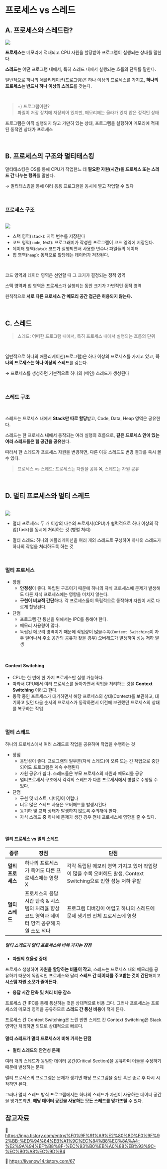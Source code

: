 # 프로세스 vs 스레드

## A. 프로세스와 스레드란?

<img src="https://camo.githubusercontent.com/3dc4ad61f03160c310a855a4bd68a9f2a2c9a4c7/68747470733a2f2f74312e6461756d63646e2e6e65742f6366696c652f746973746f72792f393938383931343635433637433330363036">

<br>

**프로세스**는 메모리에 적재되고 CPU 자원을 할당받아 프로그램이 실행되는 상태를 말한다.

**스레드**는 어떤 프로그램 내에서, 특히 스레드 내에서 실행되는 흐름의 단위를 말한다.

일반적으로 하나의 애플리케이션(프로그램)은 하나 이상의 프로세스를 가지고, **하나의 프로세스는 반드시 하나 이상의 스레드**를 갖는다.

<br>

> +) 프로그램이란?
> <br>
> 파일이 저장 장치에 저장되어 있지만, 메모리에는 올라가 있지 않은 정적인 상태

프로그램은 아직 실행되지 않고 가만히 있는 상태, 프로그램을 실행하여 메모리에 적재된 동적인 상태가 프로세스

<br>

## B. 프로세스의 구조와 멀티태스킹

멀티태스킹은 OS를 통해 CPU가 작업한느 데 **필요한 자원(시간)을 프로세스 또는 스레드 간 나누는 행위**를 말한다.

→ 멀티태스킹을 통해 여러 응용 프로그램을 동시에 열고 작업할 수 있다

<br>

### 프로세스 구조

<br>

<img src="https://static.javatpoint.com/difference/images/process-vs-thread2.png">

- 스택 영역(`stack`): 지역 변수를 저장한다
- 코드 영역(`code`, text): 프로그래머가 작성한 프로그램이 코드 영역에 저장된다.
- 데이터 영역(`data`): 코드가 실행되면서 사용한 변수나 파일들의 데이터
- 힙 영역(`heap`): 동적으로 할당데는 데이터가 저장된다.

<br>

코드 영역과 데이터 영역은 선언할 때 그 크기가 결정되는 정적 영역

스택 영역과 힙 영역은 프로세스가 실행되는 동안 크기가 가변적인 동적 영역

원칙적으로 **서로 다른 프로세스 간 메모리 공간 접근은 허용되지 않는다.**

<br>

## C. 스레드

> 스레드: 어떠한 프로그램 내에서, 특히 프로세스 내에서 실행되는 흐름의 단위

<br>

일반적으로 하나의 애플리케이션(프로그램)은 하나 이상의 프로세스를 가지고 있고, **하나의 프로세스는 하나 이상의 스레드**를 갖는다.
<br>

→ 프로세스를 생성하면 기본적으로 하나의 (메인) 스레드가 생성된다

<br>

### 스레드 구조

<br>

스레드는 프로세스 내에서 **Stack만 따로 할당**받고, Code, Data, Heap 영역은 공유한다.

스레드는 한 프로세스 내에서 동작되는 여러 실행의 흐름으로, **같은 프로세스 안에 있는 여러 스레드들은 힙 공간을 공유**한다.

따라서 한 스레드가 프로세스 자원을 변경하면, 다른 이웃 스레드도 변경 결과를 즉시 볼 수 있다.

> 프로세스 vs 스레드: 프로세스는 자원을 공유 ❌, 스레드는 자원 공유

<br>

## D. 멀티 프로세스와 멀티 스레드

<br>

<img src="https://images.velog.io/images/sehrltjr/post/eb4dec8d-0bcd-49ef-9dbf-f18a1bfb3096/image.png">

<br>

- 멀티 프로세스: 두 개 이상의 다수의 프로세서(CPU)가 협력적으로 하나 이상의 작업(Task)를 동시에 처리하는 것 (병렬 처리)

- 멀티 스레드: 하나의 애플리케이션을 여러 개의 스레드로 구성하여 하나의 스레드가 하나의 작업을 처리하도록 하는 것

<br>

### 멀티 프로세스

- 장점
  - **안정성**이 좋다. 독립된 구조이기 때문에 하나의 자식 프로세스에 문제가 발생해도 다른 자식 프로세스에는 영향을 미치지 않는다.
  - **구현이 비교적 간단**하다. 각 프로세스들이 독립적으로 동작하며 자원이 서로 다르게 할당된다.
- 단점
  - 프로그램 간 통신을 위해서는 IPC를 통해야 한다.
  - 메모리 사용량이 많다.
  - 독립된 메모리 영역이기 때문에 작업량이 많을수록(`Context Switching`이 자주 일어나서 주소 공간의 공유가 잦을 경우) 오버헤드가 발생하여 성능 저하 발생

<br>

#### Context Switching

- CPU는 한 번에 한 가지 프로세스만 실행 가능하다.
- 따라서 CPU에서 여러 프로세스를 돌아가면서 작업을 처리하는 것을 **Context Switching** 이라고 한다.
- 동작 중인 프로세스가 대기하면서 해당 프로세스의 상태(Context)를 보관하고, 대기하고 있던 다음 순서의 프로세스가 동작하면서 이전에 보관했던 프로세스의 상태를 복구하는 작업

<br>

### 멀티 스레드

하나의 프로세스에서 여러 스레드로 작업을 공유하며 작업을 수행하는 것

- 장점
  - 응답성이 좋다. 프로그램의 일부분(자식 스레드)이 오류 또는 긴 작업으로 중단되어도 프로그램은 계속 수행된다
  - 자원 공유가 쉽다. 스레드들은 부모 프로세스의 자원과 메모리를 공유
  - 멀티프로세서 구조에서 각각의 스레드가 다른 프로세서에서 병렬로 수행될 수 있다.
- 단점
  - 구현 및 테스트, 디버깅이 어렵다
  - 너무 많은 스레드 사용은 오버헤드를 발생시킨다
  - 동기하 및 교착 상태가 발생하지 않도록 주의해야 한다.
  - 자식 스레드 중 하나에 문제가 생긴 경우 전체 프로세스에 영향을 줄 수 있다.

<br>

#### 멀티 프로세스 vs 멀티 스레드

| 종류              | 장점                                                                                              | 단점                                                                                                            |
| ----------------- | ------------------------------------------------------------------------------------------------- | --------------------------------------------------------------------------------------------------------------- |
| **멀티 프로세스** | 하나의 프로세스가 죽어도 다른 프로세스에는 영향 X                                                 | 각각 독립된 메모리 영역 가지고 있어 작업량이 많을 수록 오버헤드 발생, Context Switching으로 인한 성능 저하 유발 |
| **멀티 스레드**   | 프로세스의 응답시간 단축 & 시스템의 처리율 향상<br> 코드 영역과 데이터 영역 공유해 자원 소모 적다 | 프로그램 디버깅이 어렵고 하나의 스레드에 문제 생기면 전체 프로세스에 영향                                       |

##### 멀티 스레드가 멀티 프로세스에 비해 가지는 장점

- **자원의 효율성 증대**

프로세스 생성하여 **자원을 할당하는 비율이 작고**, 스레드는 프로세스 내의 메모리를 공유하기 때문에 독립적인 프로세스와 달리 **스레드 간 데이터를 주고받는 것이 간단**해지고 **시스템 자원 소모가 줄어든다.**

- **응답 시간 단축 및 처리 비용 감소**

프로세스 간 IPC를 통해 통신하는 것은 상대적으로 비용 크다.
그러나 프로세스는 프로세스의 메모리 영역을 공유하므로 **스레드 간 통신 비용**이 적게 든다.

프로세스 간 Context Switching은 느린 반면 스레드 간 Context Switching은 Stack 영역만 처리하면 되므로 상대적으로 빠르다.

#### 멀티 스레드가 멀티 프로세스에 비해 가지는 단점

- **멀티 스레드의 안전성 문제**

여러 개의 스레드가 동일한 데이터 공간(Critical Section)을 공유하며 이들을 수정하기 때문에 발생하는 문제

멀티 프로세스의 프로그램은 문제가 생기면 해당 프로그램을 중단 혹은 종료 후 다시 시작하면 된다.

그러나 멀티 스레드 방식 프로그램에서는 하나의 스레드가 자신이 사용하는 데이터 공간을 망가뜨리면, **해당 데이터 공간을 사용하는 모든 스레드를 망가뜨릴** 수 있다.

## 참고자료

🔗 https://inpa.tistory.com/entry/%F0%9F%91%A9%E2%80%8D%F0%9F%92%BB-%ED%94%84%EB%A1%9C%EC%84%B8%EC%8A%A4-%E2%9A%94%EF%B8%8F-%EC%93%B0%EB%A0%88%EB%93%9C-%EC%B0%A8%EC%9D%B4

🔗 https://livenow14.tistory.com/67
